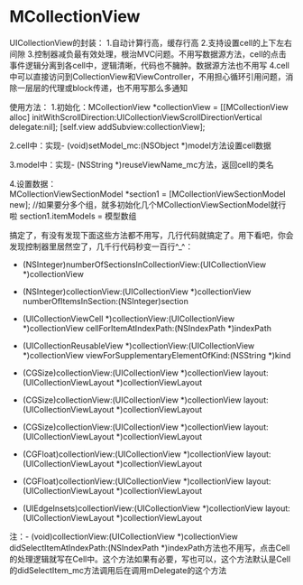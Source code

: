 # MCollectionView

UICollectionView的封装：
1.自动计算行高，缓存行高
2.支持设置cell的上下左右间隙
3.控制器减负最有效处理，根治MVC问题。不用写数据源方法，cell的点击事件逻辑分离到各cell中，逻辑清晰，代码也不臃肿。数据源方法也不用写
4.cell中可以直接访问到CollectionView和ViewController，不用担心循环引用问题，消除一层层的代理或block传递，也不用写那么多通知

使用方法：
1.初始化：MCollectionView *collectionView = [[MCollectionView alloc] initWithScrollDirection:UICollectionViewScrollDirectionVertical delegate:nil];
        [self.view addSubview:collectionView];

2.cell中：实现- (void)setModel_mc:(NSObject *)model方法设置cell数据

3.model中：实现- (NSString *)reuseViewName_mc方法，返回cell的类名

4.设置数据：  
    MCollectionViewSectionModel *section1 = [MCollectionViewSectionModel new]; //如果要分多个组，就多初始化几个MCollectionViewSectionModel就行啦
    section1.itemModels = 模型数组

搞定了，有没有发现下面这些方法都不用写，几行代码就搞定了。用下看吧，你会发现控制器里居然空了，几千行代码秒变一百行^_^：
- (NSInteger)numberOfSectionsInCollectionView:(UICollectionView *)collectionView
- (NSInteger)collectionView:(UICollectionView *)collectionView numberOfItemsInSection:(NSInteger)section
- (UICollectionViewCell *)collectionView:(UICollectionView *)collectionView cellForItemAtIndexPath:(NSIndexPath *)indexPath
- (UICollectionReusableView *)collectionView:(UICollectionView *)collectionView viewForSupplementaryElementOfKind:(NSString *)kind

- (CGSize)collectionView:(UICollectionView *)collectionView layout:(UICollectionViewLayout *)collectionViewLayout
- (CGSize)collectionView:(UICollectionView *)collectionView layout:(UICollectionViewLayout *)collectionViewLayout
- (CGSize)collectionView:(UICollectionView *)collectionView layout:(UICollectionViewLayout *)collectionViewLayout
- (CGFloat)collectionView:(UICollectionView *)collectionView layout:(UICollectionViewLayout *)collectionViewLayout
- (CGFloat)collectionView:(UICollectionView *)collectionView layout:(UICollectionViewLayout *)collectionViewLayout
- (UIEdgeInsets)collectionView:(UICollectionView *)collectionView layout:(UICollectionViewLayout *)collectionViewLayout

注：- (void)collectionView:(UICollectionView *)collectionView didSelectItemAtIndexPath:(NSIndexPath *)indexPath方法也不用写，点击Cell的处理逻辑就写在Cell中。这个方法如果有必要，写也可以，这个方法默认是Cell的didSelectItem_mc方法调用后在调用mDelegate的这个方法

